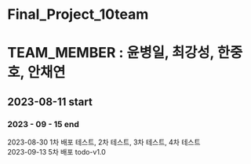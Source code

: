 ﻿# Final_Project_10team

# TEAM_MEMBER : 윤병일, 최강성, 한중호, 안채연
## 2023-08-11 start
### 2023 - 09 - 15 end
2023-08-30 1차 배포 테스트, 2차 테스트, 3차 테스트, 4차 테스트  
2023-09-13 5차 배포 todo-v1.0
